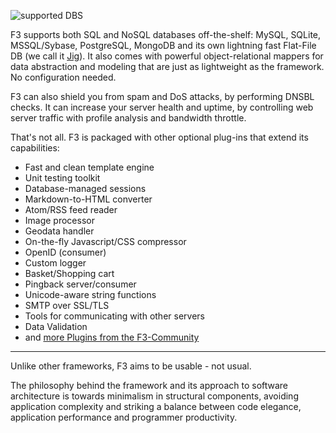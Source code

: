 ![supported DBS](gui/img/supported_dbs.jpg)

F3 supports both SQL and NoSQL databases off-the-shelf: MySQL, SQLite, MSSQL/Sybase, PostgreSQL, MongoDB and its own lightning fast Flat-File DB (we call it [Jig](jig)). It also comes with powerful object-relational mappers for data abstraction and modeling that are just as lightweight as the framework. No configuration needed.

F3 can also shield you from spam and DoS attacks, by performing DNSBL checks. It can increase your server health and uptime, by controlling web server traffic with profile analysis and bandwidth throttle.

That's not all. F3 is packaged with other optional plug-ins that extend its capabilities:

* Fast and clean template engine
* Unit testing toolkit
* Database-managed sessions
* Markdown-to-HTML converter
* Atom/RSS feed reader
* Image processor
* Geodata handler
* On-the-fly Javascript/CSS compressor
* OpenID (consumer)
* Custom logger
* Basket/Shopping cart
* Pingback server/consumer
* Unicode-aware string functions
* SMTP over SSL/TLS
* Tools for communicating with other servers
* Data Validation
* and [more Plugins from the F3-Community](development#user-plugins)

---

Unlike other frameworks, F3 aims to be usable - not usual.

The philosophy behind the framework and its approach to software architecture is towards minimalism in structural components, avoiding application complexity and striking a balance between code elegance, application performance and programmer productivity.